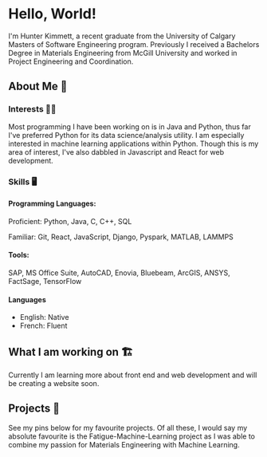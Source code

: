 # Hello, World!

I'm Hunter Kimmett, a recent graduate from the University of Calgary Masters of Software Engineering program. Previously I received a Bachelors Degree in  Materials Engineering from McGill University and worked in Project Engineering and Coordination.

## About Me 👋

### Interests 👨‍🔬

Most programming I have been working on is in Java and Python, thus far I've preferred Python for its data science/analysis utility. I am especially interested in machine learning applications within Python. Though this is my area of interest, I've also dabbled in Javascript and React for web development. 

### Skills 🖥️

#### Programming Languages:

Proficient: Python, Java, C, C++, SQL

Familiar: Git, React, JavaScript, Django, Pyspark, MATLAB, LAMMPS

#### Tools:
SAP, MS Office Suite, AutoCAD, Enovia, Bluebeam, ArcGIS, ANSYS, FactSage, TensorFlow

#### Languages
- English: Native
- French: Fluent

## What I am working on 🏗️

Currently I am learning more about front end and web development and will be creating a website soon.

## Projects 📑

See my pins below for my favourite projects. Of all these, I would say my absolute favourite is the Fatigue-Machine-Learning project as I was able to combine my passion for Materials Engineering with Machine Learning.
